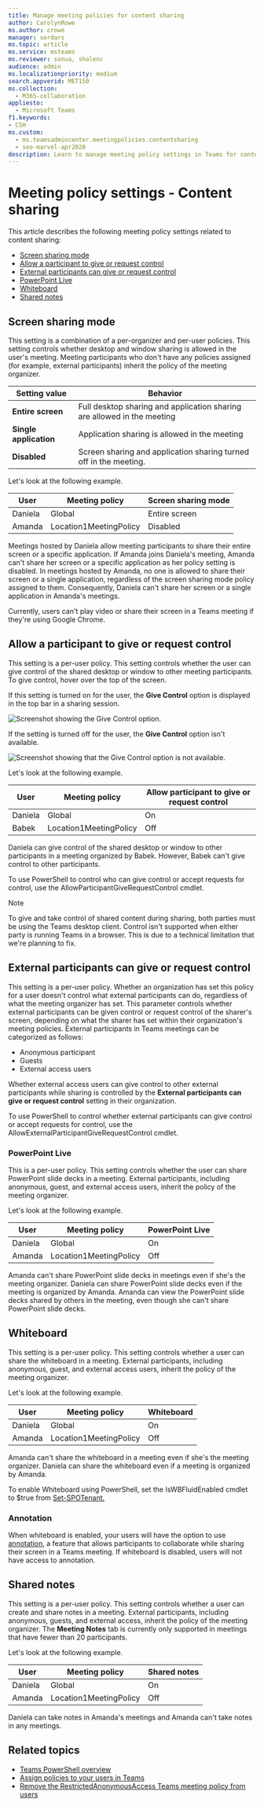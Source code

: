 ```yaml
---
title: Manage meeting policies for content sharing
author: CarolynRowe
ms.author: crowe
manager: serdars
ms.topic: article
ms.service: msteams
ms.reviewer: sonua, shalenc
audience: admin
ms.localizationpriority: medium
search.appverid: MET150
ms.collection: 
  - M365-collaboration
appliesto: 
  - Microsoft Teams
f1.keywords:
- CSH
ms.custom: 
  - ms.teamsadmincenter.meetingpolicies.contentsharing
  - seo-marvel-apr2020
description: Learn to manage meeting policy settings in Teams for content sharing.
---
```



# Meeting policy settings - Content sharing

<a name="bkcontentsharing"> </a>

This article describes the following meeting policy settings related to content sharing:

- [Screen sharing mode](#screen-sharing-mode)
- [Allow a participant to give or request control](#allow-a-participant-to-give-or-request-control)
- [External participants can give or request control](#external-participants-can-give-or-request-control)
- [PowerPoint Live](#powerpoint-live)
- [Whiteboard](#whiteboard)
- [Shared notes](#shared-notes)

## Screen sharing mode

This setting is a combination of a per-organizer and per-user policies. This setting controls whether desktop and window sharing is allowed in the user's meeting. Meeting participants who don't have any policies assigned (for example, external participants) inherit the policy of the meeting organizer.

|Setting value |Behavior  |
|---------|---------|
|**Entire screen**    | Full desktop sharing and application sharing are allowed in the meeting |
|**Single application**   | Application sharing is allowed in the meeting        |
|**Disabled**     |Screen sharing and application sharing turned off in the meeting.       |

Let's look at the following example.

|User |Meeting policy |Screen sharing mode |
|---------|---------|---------|
|Daniela  | Global   | Entire screen |
|Amanda   | Location1MeetingPolicy  | Disabled |

Meetings hosted by Daniela allow meeting participants to share their entire screen or a specific application. If Amanda joins Daniela's meeting, Amanda can't share her screen or a specific application as her policy setting is disabled. In meetings hosted by Amanda, no one is allowed to share their screen or a single application, regardless of the screen sharing mode policy assigned to them.  Consequently, Daniela can't share her screen or a single application in Amanda's meetings.  

Currently, users can't play video or share their screen in a Teams meeting if they're using Google Chrome.

## Allow a participant to give or request control

This setting is a per-user policy. This setting controls whether the user can give control of the shared desktop or window to other meeting participants. To give control, hover over the top of the screen.

If this setting is turned on for the user, the **Give Control** option is displayed in the top bar in a sharing session.

![Screenshot showing the Give Control option.](media/meeting-policies-give-control.png)

If the setting is turned off for the user, the **Give Control** option isn't available.

![Screenshot showing that the Give Control option is not available.](media/meeting-policies-give-control-not-available.png)

Let's look at the following example.

|User |Meeting policy  |Allow participant to give or request control |
|---------|---------|---------|
|Daniela   | Global   | On       |
|Babek    | Location1MeetingPolicy        | Off   |

Daniela can give control of the shared desktop or window to other participants in a meeting organized by Babek. However, Babek can't give control to other participants.

To use PowerShell to control who can give control or accept requests for control, use the AllowParticipantGiveRequestControl cmdlet.

> [!NOTE]
> To give and take control of shared content during sharing, both parties must be using the Teams desktop client. Control isn't supported when either party is running Teams in a browser. This is due to a technical limitation that we're planning to fix.

## External participants can give or request control

This setting is a per-user policy. Whether an organization has set this policy for a user doesn't control what external participants can do, regardless of what the meeting organizer has set. This parameter controls whether external participants can be given control or request control of the sharer's screen, depending on what the sharer has set within their organization's meeting policies. External participants in Teams meetings can be categorized as follows:  

- Anonymous participant
- Guests
- External access users

Whether external access users can give control to other external participants while sharing is controlled by the **External participants can give or request control** setting in their organization.

To use PowerShell to control whether external participants can give control or accept requests for control, use the AllowExternalParticipantGiveRequestControl cmdlet.

### PowerPoint Live

This is a per-user policy. This setting controls whether the user can share PowerPoint slide decks in a meeting. External participants, including anonymous, guest, and external access users, inherit the policy of the meeting organizer.

Let's look at the following example.

|User |Meeting policy  |PowerPoint Live |
|---------|---------|---------|
|Daniela   | Global   | On       |
|Amanda   | Location1MeetingPolicy        | Off   |

Amanda can't share PowerPoint slide decks in meetings even if she's the meeting organizer. Daniela can share PowerPoint slide decks even if the meeting is organized by Amanda. Amanda can view the PowerPoint slide decks shared by others in the meeting, even though she can't share PowerPoint slide decks.

## Whiteboard

This setting is a per-user policy. This setting controls whether a user can share the whiteboard in a meeting. External participants, including anonymous, guest, and external access users, inherit the policy of the meeting organizer.

Let's look at the following example.

|User |Meeting policy  |Whiteboard|
|---------|---------|---------|
|Daniela   | Global   | On       |
|Amanda   | Location1MeetingPolicy        | Off   |

Amanda can't share the whiteboard in a meeting even if she's the meeting organizer. Daniela can share the whiteboard even if a meeting is organized by Amanda.

To enable Whiteboard using PowerShell, set the IsWBFluidEnabled cmdlet to $true from [Set-SPOTenant.](/powershell/module/sharepoint-online/set-spotenant)

### Annotation

When whiteboard is enabled, your users will have the option to use [annotation](/office/use-annotation-while-sharing-your-screen-in-teams), a feature that allows participants to  collaborate while sharing their screen in a Teams meeting. If whiteboard is disabled, users will not have access to annotation.

## Shared notes

This setting is a per-user policy. This setting controls whether a user can create and share notes in a meeting. External participants, including anonymous, guests, and external access, inherit the policy of the meeting organizer. The **Meeting Notes** tab is currently only supported in meetings that have fewer than 20 participants.

Let's look at the following example.

|User |Meeting policy  |Shared notes |
|---------|---------|---------|
|Daniela   | Global   | On       |
|Amanda   | Location1MeetingPolicy | Off |

Daniela can take notes in Amanda's meetings and Amanda can't take notes in any meetings.




## Related topics

- [Teams PowerShell overview](teams-powershell-overview.md)
- [Assign policies to your users in Teams](policy-assignment-overview.md)
- [Remove the RestrictedAnonymousAccess Teams meeting policy from users](meeting-policies-restricted-anonymous-access.md)
